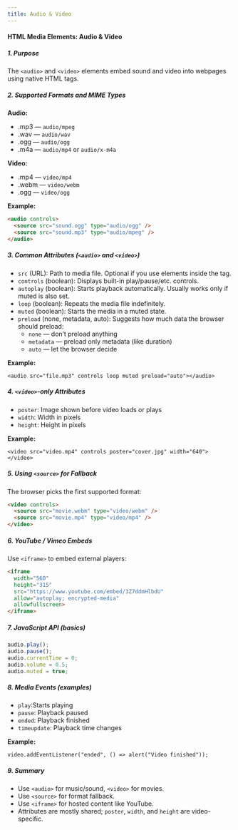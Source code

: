 ```yaml
---
title: Audio & Video
---
```


#### HTML Media Elements: Audio & Video

##### 1. Purpose

The `<audio>` and `<video>` elements embed sound and video into webpages using native HTML tags.

##### 2. Supported Formats and MIME Types

**Audio:**

- .mp3 — `audio/mpeg`  
- .wav — `audio/wav`  
- .ogg — `audio/ogg`  
- .m4a — `audio/mp4` or `audio/x-m4a`

**Video:**

- .mp4 — `video/mp4`  
- .webm — `video/webm`  
- .ogg — `video/ogg`

**Example:**

```html
<audio controls>
  <source src="sound.ogg" type="audio/ogg" />
  <source src="sound.mp3" type="audio/mpeg" />
</audio>
```

##### 3. Common Attributes (`<audio>` and `<video>`)

- `src` (URL): Path to media file. Optional if you use <source> elements inside the tag.
- `controls` (boolean): Displays built-in play/pause/etc. controls.
- `autoplay` (boolean): Starts playback automatically. Usually works only if muted is also set.
- `loop` (boolean): Repeats the media file indefinitely.
- `muted` (boolean): Starts the media in a muted state.
- `preload` (none, metadata, auto): Suggests how much data the browser should preload:
    - `none` — don’t preload anything
    - `metadata` — preload only metadata (like duration)
    - `auto` — let the browser decide

**Example:**

`<audio src="file.mp3" controls loop muted preload="auto"></audio>`

##### 4. `<video>`-only Attributes

- `poster`: Image shown before video loads or plays
- `width`: Width in pixels
- `height`: Height in pixels

**Example:**

`<video src="video.mp4" controls poster="cover.jpg" width="640"></video>`

##### 5. Using `<source>` for Fallback

The browser picks the first supported format:

```html
<video controls>
  <source src="movie.webm" type="video/webm" />
  <source src="movie.mp4" type="video/mp4" />
</video>
```

##### 6. YouTube / Vimeo Embeds

Use `<iframe>` to embed external players:

```html
<iframe
  width="560"
  height="315"
  src="https://www.youtube.com/embed/3Z7ddmHlbdU"
  allow="autoplay; encrypted-media"
  allowfullscreen>
</iframe>
```

##### 7. JavaScript API (basics)

```javascript
audio.play();
audio.pause();
audio.currentTime = 0;
audio.volume = 0.5;
audio.muted = true;
```

##### 8. Media Events (examples)

- `play`:Starts playing
- `pause`: Playback paused
- `ended`: Playback finished
- `timeupdate`: Playback time changes

**Example:**

`video.addEventListener("ended", () => alert("Video finished"));`



##### 9. Summary

- Use `<audio>` for music/sound, `<video>` for movies.  
- Use `<source>` for format fallback.  
- Use `<iframe>` for hosted content like YouTube.  
- Attributes are mostly shared; `poster`, `width`, and `height` are video-specific.